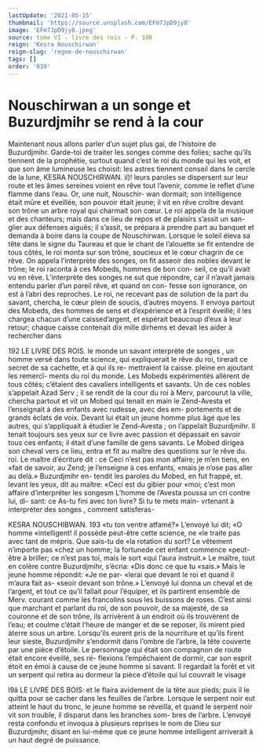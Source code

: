 ```yaml
---
lastUpdate: '2021-05-15'
thumbnail: 'https://source.unsplash.com/EFm7JpD9jy8'
image: 'EFm7JpD9jy8.jpeg'
source: tome VI - livre des rois - P. 190
reign: 'Kesra Nouschirwan'
reign-slug: 'regne-de-nouschirwan'
tags: []
order: '019'
---
```


# Nouschirwan a un songe et Buzurdjmihr se rend à la cour

Maintenant nous allons parler d’un sujet plus gai,
de l’histoire de Buzurdjmihr. Garde-toi de traiter
les songes comme des folies; sache qu’ils tiennent
de la prophétie, surtout quand c’est le roi du monde
qui les voit, et que son âme lumineuse les choisit: les astres tiennent conseil dans le cercle de la lune,
KESRA NOUSCHIRWAN. il)! leurs paroles se dispersent sur leur route et les âmes
sereines voient en rêve tout l’avenir, comme le reflet d’une flamme dans l’eau. Or, une nuit, Nouschir-
wan dormait; son intelligence était mûre et éveillée,
son pouvoir était jeune; il vit en rêve croître devant
son trône un arbre royal qui charmait son cœur. Le roi appela de la musique et des chanteurs; mais dans ce lieu de repos et de plaisirs s’assit un san- glier aux défenses aiguës; il s’assit, se prépara à
prendre part au banquet et demanda à boire dans la coupe de Nouschirwan.
Lorsque le soleil éleva sa tête dans le signe du
Taureau et que le chant de l’alouette se fit entendre
de tous côtés, le roi monta sur son trône, soucieux
et le cœur chagrin de ce rêve. On appela l’interprète
des songes, on fit asseoir des nobles devant le trône;
le roi raconta à ces Mobeds, hommes de bon con-
seil, ce qu’il avait vu en rêve. L’interprète des
songes ne sut que répondre, car il n’avait jamais
entendu parler d’un pareil rêve, et quand on con-
fesse son ignorance, on est à l’abri des reproches. Le
roi, ne recevant pas de solution de la part du savant,
chercha, le cœur plein de soucis, d’autres moyens. Il
envoya partout des Mobeds, des hommes de sens et d’expérience et à l’esprit éveillé; il les chargea
chacun d’une caissed’argent, et espérait beaucoup
d’eux à leur retour; chaque caisse contenait dix mille dirhems et devait les aider à rechercher dans

192 LE LIVRE DES ROIS.
le monde un savant interprète de songes , un homme versé dans toute science, qui expliquerait le rêve du roi, tirerait ce secret de sa cachette, et à qui ils re- mettraient la caisse. pleine en ajoutant les remercî- ments du roi du monde.
Les Mobeds expérimentés allèrent de tous côtés;
c’étaient des cavaliers intelligents et savants. Un de
ces nobles s’appelait Azad Serv ; il se rendit de la cour
du roi à Merv, parcourut la ville, chercha partout et vit un Mobed qui tenait en main le Zend-Avesta et l’enseignait à des enfants avec rudesse, avec des em- portements et de grands éclats de voix. Devant lui était un jeune homme plus âgé que les autres, qui s’appliquait à étudier le Zend-Avesta ; on l’appelait Buzurdjmihr. Il tenait toujours ses yeux sur ce livre avec passion et dépassait en savoir tous ces enfants;
il était d’une famille de gens savants. Le Mobed dirigea son cheval vers ce lieu, entra et fit au maître des questions sur le rêve du. roi. Le maître d’écriture
dit : ce Ceci n’est pas mon affaire; je m’en tiens, en
«fait de savoir, au Zend; je l’enseigne à ces enfants,
«mais je n’ose pas aller au delà.» Buzurdjmihr en-
tendit les paroles du Mobed, en fut frappé, et. levant les yeux, dit au maître: «Ceci est du gibier pour «moi; c’est mon affaire d’interpréter les songesm
L’homme de l’Avesta poussa un cri contre lui, di-
sant: ce As-tu fini avec ton livre? Si tu te mets main- vrtenant à interpréter des songes , comment satisferas-

KESRA NOUSCHIBWAN. 193 «tu ton ventre atfamé?» L’envoyé lui dit; «O homme
«intelligent! il possède peut-être cette science, ne «le traite pas avec tant de mépris. Que sais-tu de «la rotation du sort? Le vêtement n’importe pas «chez un homme; la fortunede cet enfant commence «peut-être à briller; ce n’est pas toi, mais le sort
«qui l’aura instruit.» Le maître, tout en colère contre Buzurdjmihr, s’écria: «Dis donc ce que tu «sais.» Mais le jeune homme répondit: «Je ne par- «lerai que devant le roi et quand il m’aura fait as- «seoir devant son trône.»
L’envoyé lui donna un cheval et de l’argent, et
tout ce qu’il fallait pour l’équiper, et ils partirent
ensemble de Merv. courant comme les francolins
sous les buissons de roses. C’est ainsi que marchant
et parlant du roi, de son pouvoir, de sa majesté, de
sa couronne et de son trône, ils arrivèrent à un endroit où ils trouvèrent de l’eau; et coulme c’était
l’heure de manger et de se reposer, ils mirent pied àterre sous un arbre. Lorsqu’ils eurent pris de la nourriture et qu’ils firent leur sieste, Buzurdjmihr s’endormit dans l’ombre de l’arbre, la tête couverte
par une pièce d’étoile. Le personnage qui était son compagnon de route était encore éveillé, ses ré- flexions l’empêchaient de dormir, car son esprit étoit en émoi à cause de ce jeune homme si savant.
Il regardait la forêt et vit un serpent qui retira au dormeur la pièce d’étoile qui lui couvrait le visage

l9â LE LIVRE DES BOIS:
et le flaira avidement de la tête aux pieds; puis il le quitta pour se cacher dans les feuilles de l’arbre. Lorsque le serpent noir eut atteint le haut du tronc, le jeune homme se réveilla, et quand le serpent noir vit son trouble, il disparut dans les branches som- bres de l’arbre. L’envoyé resta confondu et invoqua
à plusieurs reprises le nom de Dieu sur Buzurdjmihr, disant en lui-même que ce jeune homme intelligent arriverait à un haut degré de puissance.

